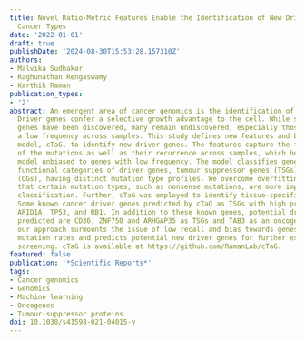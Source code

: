 ```yaml
---
title: Novel Ratio-Metric Features Enable the Identification of New Driver Genes across
  Cancer Types
date: '2022-01-01'
draft: true
publishDate: '2024-08-30T15:53:28.157310Z'
authors:
- Malvika Sudhakar
- Raghunathan Rengaswamy
- Karthik Raman
publication_types:
- '2'
abstract: An emergent area of cancer genomics is the identification of driver genes.
  Driver genes confer a selective growth advantage to the cell. While several driver
  genes have been discovered, many remain undiscovered, especially those mutated at
  a low frequency across samples. This study defines new features and builds a pan-cancer
  model, cTaG, to identify new driver genes. The features capture the functional impact
  of the mutations as well as their recurrence across samples, which helps build a
  model unbiased to genes with low frequency. The model classifies genes into the
  functional categories of driver genes, tumour suppressor genes (TSGs) and oncogenes
  (OGs), having distinct mutation type profiles. We overcome overfitting and show
  that certain mutation types, such as nonsense mutations, are more important for
  classification. Further, cTaG was employed to identify tissue-specific driver genes.
  Some known cancer driver genes predicted by cTaG as TSGs with high probability are
  ARID1A, TP53, and RB1. In addition to these known genes, potential driver genes
  predicted are CD36, ZNF750 and ARHGAP35 as TSGs and TAB3 as an oncogene. Overall,
  our approach surmounts the issue of low recall and bias towards genes with high
  mutation rates and predicts potential new driver genes for further experimental
  screening. cTaG is available at https://github.com/RamanLab/cTaG.
featured: false
publication: '*Scientific Reports*'
tags:
- Cancer genomics
- Genomics
- Machine learning
- Oncogenes
- Tumour-suppressor proteins
doi: 10.1038/s41598-021-04015-y
---
```


